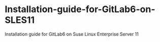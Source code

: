 Installation-guide-for-GitLab6-on-SLES11
========================================

Installation guide for GitLab6 on Suse Linux Enterprise Server 11
